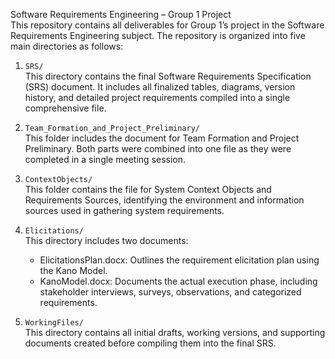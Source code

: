 Software Requirements Engineering – Group 1 Project  
This repository contains all deliverables for Group 1’s project in the Software Requirements Engineering subject.
The repository is organized into five main directories as follows:

1. `SRS/`  
   This directory contains the final Software Requirements Specification (SRS) document. It includes all finalized tables, diagrams, version history, and detailed project requirements compiled into a single comprehensive file.

2. `Team_Formation_and_Project_Preliminary/`  
    This folder includes the document for Team Formation and Project Preliminary. Both parts were combined into one file as they were completed in a single meeting session.

3. `ContextObjects/`  
    This folder contains the file for System Context Objects and Requirements Sources, identifying the environment and information sources used in gathering system requirements.

4. `Elicitations/`  
This directory includes two documents:
    - ElicitationsPlan.docx: Outlines the requirement elicitation plan using the Kano Model.
    - KanoModel.docx: Documents the actual execution phase, including stakeholder interviews, surveys, observations, and categorized requirements.

5. `WorkingFiles/`  
    This directory contains all initial drafts, working versions, and supporting documents created before compiling them into the final SRS.
